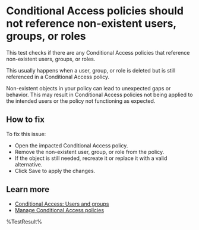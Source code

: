 # Conditional Access policies should not reference non-existent users, groups, or roles

This test checks if there are any Conditional Access policies that reference non-existent users, groups, or roles.

This usually happens when a user, group, or role is deleted but is still referenced in a Conditional Access policy.

Non-existent objects in your policy can lead to unexpected gaps or behavior. This may result in Conditional Access policies not being applied to the intended users or the policy not functioning as expected.

## How to fix

To fix this issue:

* Open the impacted Conditional Access policy.
* Remove the non-existent user, group, or role from the policy.
* If the object is still needed, recreate it or replace it with a valid alternative.
* Click Save to apply the changes.

## Learn more

* [Conditional Access: Users and groups](https://learn.microsoft.com/entra/identity/conditional-access/concept-conditional-access-users-groups)
* [Manage Conditional Access policies](https://learn.microsoft.com/entra/identity/conditional-access/manage-conditional-access-policies)

<!--- Results --->
%TestResult%
